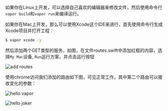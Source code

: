 如果你在Linux上开发，可以选择自己喜欢的编辑器来修改文件，然后使用命令行`vapor build`和`vapor run`来编译运行。

如果你在Mac上开发，那么可以使用Xcode这个IDE来进行，首先使用命令行生成Xcode项目并打开工程：

``` bash
$ vapor xcode -y
```
然后添加两个GET类型的服务，如图，在文件routes.swift中添加红框的内容，选择`My Mac`设备, `Run`运行方案，并点击运行按钮

![add routes](/assets/add-routes.png)

使用chrome访问我们添加的路由如下图，可见正常工作，其中第二个路由可以接收变化的参数：

![hello vapor](/assets/hello-vapor.png)

![hello joker](/assets/hello-joker.png)